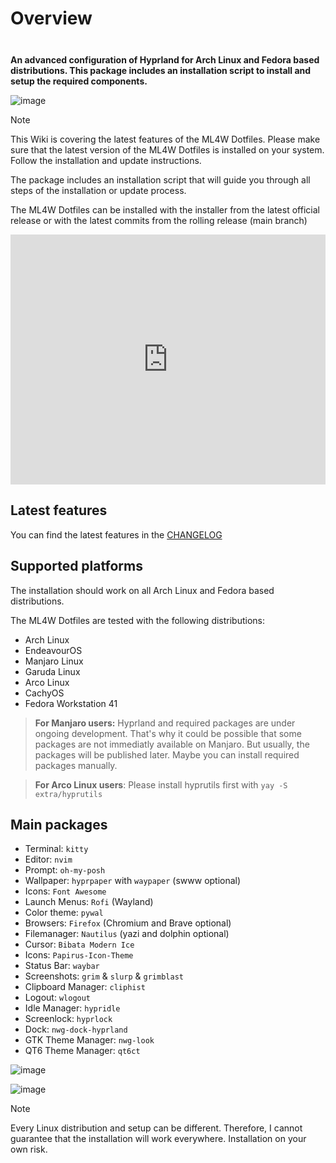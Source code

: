 # Overview

<div class="tip custom-block" style="padding-top: 8px">

**An advanced configuration of Hyprland for Arch Linux and Fedora based distributions. This package includes an installation script to install and setup the required components.**

</div>

![image](/ml4w-preview.png)

> [!NOTE]
> This Wiki is covering the latest features of the ML4W Dotfiles. Please make sure that the latest version of the ML4W Dotfiles is installed on your system. Follow the installation and update instructions.

The package includes an installation script that will guide you through all steps of the installation or update process.

<!--
https://github.com/mylinuxforwork/dotfiles/wiki/Installation
-->

The ML4W Dotfiles can be installed with the installer from the latest official release or with the latest commits from the rolling release (main branch)

<iframe width="100%" height="400" src="https://www.youtube.com/embed/6B4Kf30CWLg" 
title="ML4W YouTube Video" frameborder="0" 
allow="accelerometer; autoplay; clipboard-write; encrypted-media; gyroscope; picture-in-picture; web-share" 
allowfullscreen></iframe>

## Latest features

You can find the latest features in the [CHANGELOG](https://github.com/mylinuxforwork/dotfiles/blob/main/CHANGELOG.md)

## Supported platforms

The installation should work on all Arch Linux and Fedora based distributions.

The ML4W Dotfiles are tested with the following distributions:

- Arch Linux
- EndeavourOS
- Manjaro Linux
- Garuda Linux
- Arco Linux
- CachyOS
- Fedora Workstation 41

> **For Manjaro users:** Hyprland and required packages are under ongoing development. That's why it could be possible that some packages are not immediatly available on Manjaro. But usually, the packages will be published later. Maybe you can install required packages manually.

> **For Arco Linux users**: Please install hyprutils first with `yay -S extra/hyprutils`

## Main packages

- Terminal: `kitty`
- Editor: `nvim`
- Prompt: `oh-my-posh`
- Wallpaper: `hyprpaper` with `waypaper` (swww optional)
- Icons: `Font Awesome`
- Launch Menus: `Rofi` (Wayland)
- Color theme: `pywal`
- Browsers: `Firefox` (Chromium and Brave optional)
- Filemanager: `Nautilus` (yazi and dolphin optional)
- Cursor: `Bibata Modern Ice`
- Icons: `Papirus-Icon-Theme`
- Status Bar: `waybar`
- Screenshots: `grim` & `slurp` & `grimblast`
- Clipboard Manager: `cliphist`
- Logout: `wlogout` 
- Idle Manager: `hypridle`
- Screenlock: `hyprlock`
- Dock: `nwg-dock-hyprland`
- GTK Theme Manager: `nwg-look`
- QT6 Theme Manager: `qt6ct`

![image](/overview-2.png)

![image](/overview-3.png)

> [!NOTE]
> Every Linux distribution and setup can be different. Therefore, I cannot guarantee that the installation will work everywhere. Installation on your own risk.

